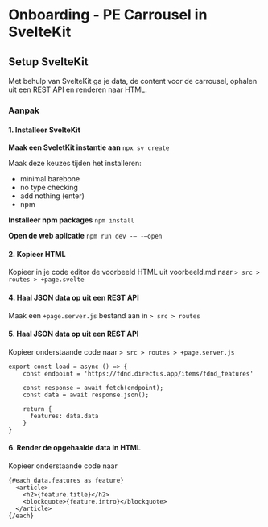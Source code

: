 # Onboarding - PE Carrousel in SvelteKit

## Setup SvelteKit

Met behulp van SvelteKit ga je data, de content voor de carrousel, ophalen uit een REST API en renderen naar HTML.

### Aanpak

#### 1. Installeer SvelteKit

**Maak een SveletKit instantie aan**
`npx sv create`

Maak deze keuzes tijden het installeren:
- minimal barebone
- no type checking
- add nothing (enter)
- npm

**Installeer npm packages**
`npm install`

**Open de web aplicatie**
`npm run dev -— -—open`

#### 2. Kopieer HTML
Kopieer in je code editor de voorbeeld HTML uit voorbeeld.md naar `> src > routes > +page.svelte`

#### 4. Haal JSON data op uit een REST API
Maak een `+page.server.js` bestand aan in `> src > routes`

#### 5. Haal JSON data op uit een REST API
Kopieer onderstaande code naar `> src > routes > +page.server.js`

```
export const load = async () => {
    const endpoint = 'https://fdnd.directus.app/items/fdnd_features'

    const response = await fetch(endpoint);
    const data = await response.json();

    return {
      features: data.data
    }
}
```

#### 6. Render de opgehaalde data in HTML

Kopieer onderstaande code naar 

```
{#each data.features as feature}
  <article>
    <h2>{feature.title}</h2>
    <blockquote>{feature.intro}</blockquote>
  </article>
{/each}
```


